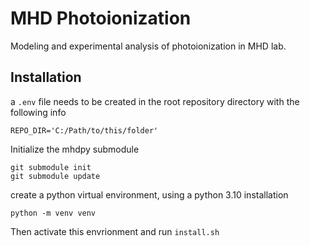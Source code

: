 # MHD Photoionization

Modeling and experimental analysis of photoionization in MHD lab. 

## Installation 


a `.env` file needs to be created in the root repository directory with the following info
```
REPO_DIR='C:/Path/to/this/folder'
```

Initialize the mhdpy submodule

```
git submodule init
git submodule update
```

create a python virtual environment, using a python 3.10 installation

`python -m venv venv`

Then activate this envrionment and run `install.sh`